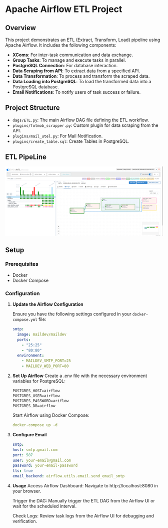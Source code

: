 # Apache Airflow ETL Project

## Overview

This project demonstrates an ETL (Extract, Transform, Load) pipeline using Apache Airflow. It includes the following components:

- **XComs**: For inter-task communication and data exchange.
- **Group Tasks**: To manage and execute tasks in parallel.
- **PostgreSQL Connection**: For database interaction.
- **Data Scraping from API**: To extract data from a specified API.
- **Data Transformation**: To process and transform the scraped data.
- **Data Loading into PostgreSQL**: To load the transformed data into a PostgreSQL database.
- **Email Notifications**: To notify users of task success or failure.

## Project Structure

- `dags/ETL.py`: The main Airflow DAG file defining the ETL workflow.
- `plugins/fotmob_scrapper.py`: Custom plugin for data scraping from the API.
- `plugins/mail_utel.py`: For Mail Notification.
- `plugins/create_table.sql`: Create Tables in PostgreSQL.

## ETL PipeLine

![pipeline image](assets/pipeline.png)



## Setup

### Prerequisites

- Docker
- Docker Compose

### Configuration

1. **Update the Airflow Configuration**

   Ensure you have the following settings configured in your `docker-compose.yml` file:

   ```yaml
   smtp:
     image: maildev/maildev
     ports:
       - "25:25"
       - "80:80"
     environment:
       - MAILDEV_SMTP_PORT=25
       - MAILDEV_WEB_PORT=80
2. **Set Up Airflow**
    Create a .env file with the necessary environment variables for PostgreSQL:
    ```.env
    POSTGRES_HOST=airflow
    POSTGRES_USER=airflow
    POSTGRES_PASSWORD=ariflow
    POSTGRES_DB=airflow

    ```
    Start Airflow using Docker Compose:
    ```yaml
    docker-compose up -d
    ```

3. **Configure Email**

    ```yaml
    smtp:
    host: smtp.gmail.com
    port: 587
    user: your-email@gmail.com
    password: your-email-password
    tls: true
    email_backend: airflow.utils.email.send_email_smtp
    ```

4. **Usage**
    Access Airflow Dashboard: Navigate to http://localhost:8080 in your browser.

    Trigger the DAG: Manually trigger the ETL DAG from the Airflow UI or wait for the scheduled interval.
    
    Check Logs: Review task logs from the Airflow UI for debugging and verification.
